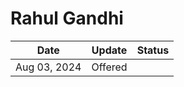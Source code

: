 # Rahul Gandhi

| Date         | Update  | Status |
| ------------ | ------- | ------ |
| Aug 03, 2024 | Offered |        |
